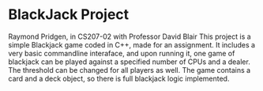 # BlackJack Project
Raymond Pridgen, in CS207-02 with Professor David Blair 
This project is a simple Blackjack game coded in C++, made for an assignment. It includes a very basic commandline interaface, and upon running it, one game of blackjack can be played against a specified number of CPUs and a dealer. The threshold can be changed for all players as well. The game contains a card and a deck object, so there is full blackjack logic implemented.
